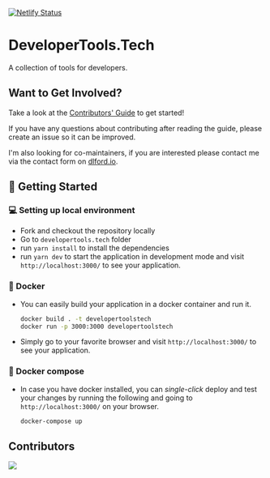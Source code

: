 [![Netlify Status](https://api.netlify.com/api/v1/badges/450fcc5c-7c10-4648-9b8e-e2a780345c66/deploy-status)](https://app.netlify.com/sites/developertools-tech/deploys)

# DeveloperTools.Tech

A collection of tools for developers.

## Want to Get Involved?

Take a look at the [Contributors' Guide](https://github.com/developertools-tech/developertools.tech/blob/main/CONTRIBUTING.md) to get started!

If you have any questions about contributing after reading the guide, please create an issue so it can be improved.

I'm also looking for co-maintainers, if you are interested please contact me via the contact form on [dlford.io](https://www.dlford.io).

## 🚀 Getting Started

### 💻 Setting up local environment
- Fork and checkout the repository locally
- Go to `developertools.tech` folder
- run `yarn install` to install the dependencies
- run `yarn dev` to start the application in development mode and visit `http://localhost:3000/` to see your application.

### 🐳 Docker
- You can easily build your application in a docker container and run it.
  ```sh
  docker build . -t developertoolstech
  docker run -p 3000:3000 developertoolstech
  ```
- Simply go to your favorite browser and visit `http://localhost:3000/` to see your application.

### 🐙 Docker compose
- In case you have docker installed, you can *single-click* deploy and test your changes by running the following and going to `http://localhost:3000/` on your browser.
  ```sh
  docker-compose up
  ```

## Contributors

<a href = "https://github.com/developertools-tech/developertools.tech/graphs/contributors">
  <img src = "https://contrib.rocks/image?repo=developertools-tech/developertools.tech&columns=6&anon=1"/>
</a>

